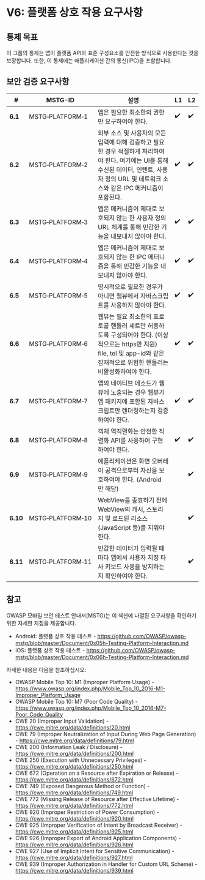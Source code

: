# V6: 플랫폼 상호 작용 요구사항

## 통제 목표

이 그룹의 통제는 앱이 플랫폼 API와 표준 구성요소를 안전한 방식으로 사용한다는 것을 보장합니다. 또한, 이 통제에는 애플리케이션 간의 통신(IPC)을 포함합니다.

## 보안 검증 요구사항

| # | MSTG-ID | 설명 | L1 | L2 |
| --- | --- | --- | --- | --- |
| **6.1** | MSTG‑PLATFORM‑1 | 앱은 필요한 최소한의 권한만 요구하여야 한다. | ✔️ | ✔️ |
| **6.2** | MSTG‑PLATFORM‑2 | 외부 소스 및 사용자의 모든 입력에 대해 검증하고 필요한 경우 적절하게 처리하여야 한다. 여기에는 UI를 통해 수신된 데이터, 인텐트, 사용자 정의 URL 및 네트워크 소스와 같은 IPC 메커니즘이 포함된다. | ✔️ | ✔️ |
| **6.3** | MSTG‑PLATFORM‑3 | 앱은 메커니즘이 제대로 보호되지 않는 한 사용자 정의 URL 체계를 통해 민감한 기능을 내보내지 않아야 한다. | ✔️ | ✔️ |
| **6.4** | MSTG‑PLATFORM‑4 | 엡은 메커니즘이 제대로 보호되지 않는 한 IPC 메터니즘을 통해 민감한 기능을 내보내지 않아야 한다. | ✔️ | ✔️ |
| **6.5** | MSTG‑PLATFORM‑5 | 명시적으로 필요한 경우가 아니면 웹뷰에서 자바스크립트를 사용하지 않아야 한다. | ✔️ | ✔️ |
| **6.6** | MSTG‑PLATFORM‑6 | 웹뷰는 필요 최소한의 프로토콜 핸들러 세트만 허용하도록 구성되어야 한다. (이상적으로는 https만 지원) file, tel 및 app-id와 같은 잠재적으로 위험한 핸들러는 비활성화하여야 한다. | ✔️ | ✔️ |
| **6.7** | MSTG‑PLATFORM‑7 | 앱의 네이티브 메소드가 웹뷰에 노출되는 경우 웹뷰가 앱 패키지에 포함된 자바스크립트만 렌더링하는지 검증하여야 한다. | ✔️ | ✔️ |
| **6.8** | MSTG‑PLATFORM‑8 | 객체 역직렬화는 안전한 직렬화 API를 사용하여 구현하여야 한다. | ✔️ | ✔️ |
| **6.9** | MSTG‑PLATFORM‑9 | 애플리케이션은 화면 오버레이 공격으로부터 자신을 보호하여야 한다. (Android 만 해당) |  | ✔️ |
| **6.10** | MSTG‑PLATFORM‑10 | WebView를 종효하기 전에 WebView의 캐시, 스토리지 및 로드된 리소스(JavaScript 등)를 지워야 한다. |  | ✔️ |
| **6.11** | MSTG‑PLATFORM‑11 | 민감한 데이터가 입력될 때마다 앱에서 사용자 지정 타사 키보드 사용을 방지하는지 확인하여야 한다. | | ✔️ |
<div style="page-break-after: always;">
</div>

## 참고

OWASP 모바일 보안 테스트 안내서(MSTG)는 이 섹션에 나열된 요구사항을 확인하기 위한 자세한 지침을 제공합니다.

- Android: 플랫폼 상호 작용 테스트 - <https://github.com/OWASP/owasp-mstg/blob/master/Document/0x05h-Testing-Platform-Interaction.md>
- iOS: 플랫폼 상호 작용 테스트 - <https://github.com/OWASP/owasp-mstg/blob/master/Document/0x06h-Testing-Platform-Interaction.md>

자세한 내용은 다음을 참조하십시오:

- OWASP Mobile Top 10: M1 (Improper Platform Usage) - <https://www.owasp.org/index.php/Mobile_Top_10_2016-M1-Improper_Platform_Usage>
- OWASP Mobile Top 10: M7 (Poor Code Quality) - <https://www.owasp.org/index.php/Mobile_Top_10_2016-M7-Poor_Code_Quality>
- CWE 20 (Improper Input Validation) - <https://cwe.mitre.org/data/definitions/20.html>
- CWE 79 (Improper Neutralization of Input During Web Page Generation) - <https://cwe.mitre.org/data/definitions/79.html>
- CWE 200 (Information Leak / Disclosure) - <https://cwe.mitre.org/data/definitions/200.html>
- CWE 250 (Execution with Unnecessary Privileges) - <https://cwe.mitre.org/data/definitions/250.html>
- CWE 672 (Operation on a Resource after Expiration or Release) - <https://cwe.mitre.org/data/definitions/672.html>
- CWE 749 (Exposed Dangerous Method or Function) - <https://cwe.mitre.org/data/definitions/749.html>
- CWE 772 (Missing Release of Resource after Effective Lifetime) - <https://cwe.mitre.org/data/definitions/772.html>
- CWE 920 (Improper Restriction of Power Consumption) - <https://cwe.mitre.org/data/definitions/920.html>
- CWE 925 (Improper Verification of Intent by Broadcast Receiver) - <https://cwe.mitre.org/data/definitions/925.html>
- CWE 926 (Improper Export of Android Application Components) - <https://cwe.mitre.org/data/definitions/926.html>
- CWE 927 (Use of Implicit Intent for Sensitive Communication) - <https://cwe.mitre.org/data/definitions/927.html>
- CWE 939 (Improper Authorization in Handler for Custom URL Scheme) - <https://cwe.mitre.org/data/definitions/939.html>
